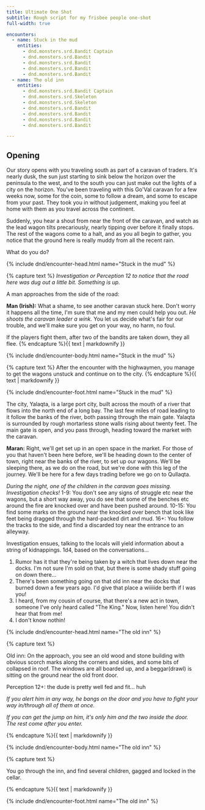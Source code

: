```yaml
---
title: Ultimate One Shot
subtitle: Rough script for my frisbee people one-shot
full-width: true

encounters:
  - name: Stuck in the mud
    entities:
      - dnd.monsters.srd.Bandit Captain
      - dnd.monsters.srd.Bandit
      - dnd.monsters.srd.Bandit
      - dnd.monsters.srd.Bandit
      - dnd.monsters.srd.Bandit
  - name: The old inn
    entities:
      - dnd.monsters.srd.Bandit Captain
      - dnd.monsters.srd.Skeleton
      - dnd.monsters.srd.Skeleton
      - dnd.monsters.srd.Bandit
      - dnd.monsters.srd.Bandit
      - dnd.monsters.srd.Bandit
      - dnd.monsters.srd.Bandit

---
```


## Opening

Our story opens with you traveling south as part of a caravan of traders.  It's nearly dusk, the sun just starting to sink below the horizon over the peninsula to the west, and to the south you can just make out the lights of a city on the horizon.  You've been traveling with this Go'Val caravan for a few weeks now, some for the coin, some to follow a dream, and some to escape from your past.  They took you in without judgement, making you feel at home with them as you travel across the continent.

Suddenly, you hear a shout from near the front of the caravan, and watch as the lead wagon tilts precariously, nearly tipping over before it finally stops.  The rest of the wagons come to a halt, and as you all begin to gather, you notice that the ground here is really muddy from all the recent rain.

What do you do?


{% include dnd/encounter-head.html name="Stuck in the mud" %}

{% capture text %}
*Investigation or Perception 12 to notice that the road here was dug out a little bit.  Something is up.*

A man approaches from the side of the road:

**Man (Irish):** What a shame, to see another caravan stuck here.  Don't worry it happens all the time, I'm sure that me and my men could help you out.  *He shoots the caravan leader a wink.*  You let us decide what's fair for our trouble, and we'll make sure you get on your way, no harm, no foul.

If the players fight them, after two of the bandits are taken down, they all flee.
{% endcapture %}{{ text | markdownify }}

{% include dnd/encounter-body.html name="Stuck in the mud" %}

{% capture text %}
After the encounter with the highwaymen, you manage to get the wagons unstuck and continue on to the city.
{% endcapture %}{{ text | markdownify }}

{% include dnd/encounter-foot.html name="Stuck in the mud" %}


The city, Yalaqta, is a large port city, built across the mouth of a river that flows into the north end of a long bay.  The last few miles of road leading to it follow the banks of the river, both passing through the main gate.  Yalaqta is surrounded by rough mortarless stone walls rising about twenty feet.  The main gate is open, and you pass through, heading toward the market with the caravan.

**Maran:** Right, we'll get set up in an open space in the market.  For those of you that haven't been here before, we'll be heading down to the center of town, right near the banks of the river, to set up our wagons.  We'll be sleeping there, as we do on the road, but we're done with this leg of the journey.  We'll be here for a few days trading before we go on to Qullaqta.

*During the night, one of the children in the caravan goes missing.  Investigation checks!*
1-9: You don't see any signs of struggle etc near the wagons, but a short way away, you do see that some of the benches etc around the fire are knocked over and have been pushed around.
10-15: You find some marks on the ground near the knocked over bench that look like feet being dragged through the hard-packed dirt and mud.
16+: You follow the tracks to the side, and find a discarded toy near the entrance to an alleyway.

Investigation ensues, talking to the locals will yield information about a string of kidnappings.  1d4, based on the conversations...
1. Rumor has it that they're being taken by a witch that lives down near the docks.  I'm not sure I'm sold on that, but there is some shady stuff going on down there...
2. There's been something going on that old inn near the docks that burned down a few years ago.  I'd give that place a wiiiiide berth if I was you!
3. I heard, from my cousin of course, that there's a new act in town, someone I've only heard called "The King."  Now, listen here!  You didn't hear that from me!
4. I don't know nothin!

{% include dnd/encounter-head.html name="The old inn" %}

{% capture text %}

Old inn:
On the approach, you see an old wood and stone building with obvious scorch marks along the corners and sides, and some bits of collapsed in roof.  The windows are all boarded up, and a beggar(drawl) is sitting on the ground near the old front door.

Perception 12+: the dude is pretty well fed and fit... huh

*If you alert him in any way, he bangs on the door and you have to fight your way in/through all of them at once.*

*If you can get the jump on him, it's only him and the two inside the door.  The rest come after you enter.*


{% endcapture %}{{ text | markdownify }}

{% include dnd/encounter-body.html name="The old inn" %}

{% capture text %}

You go through the inn, and find several children, gagged and locked in the cellar.

{% endcapture %}{{ text | markdownify }}

{% include dnd/encounter-foot.html name="The old inn" %}

